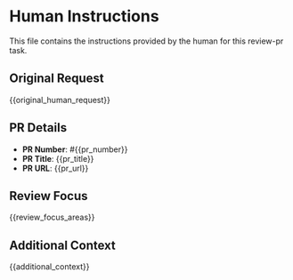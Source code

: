 # Human Instructions

This file contains the instructions provided by the human for this review-pr task.

## Original Request

{{original_human_request}}

## PR Details

- **PR Number**: #{{pr_number}}
- **PR Title**: {{pr_title}}
- **PR URL**: {{pr_url}}

## Review Focus

{{review_focus_areas}}

## Additional Context

{{additional_context}}
